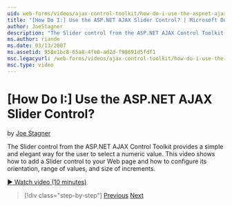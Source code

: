 ```yaml
---
uid: web-forms/videos/ajax-control-toolkit/how-do-i-use-the-aspnet-ajax-slider-control
title: "[How Do I:] Use the ASP.NET AJAX Slider Control? | Microsoft Docs"
author: JoeStagner
description: "The Slider control from the ASP.NET AJAX Control Toolkit provides a simple and elegant way for the user to select a numeric value. This video shows how to ad..."
ms.author: riande
ms.date: 03/13/2007
ms.assetid: 958e1bc8-65a8-4fe0-ad2d-f98691d5fdf1
msc.legacyurl: /web-forms/videos/ajax-control-toolkit/how-do-i-use-the-aspnet-ajax-slider-control
msc.type: video
---
```

[How Do I:] Use the ASP.NET AJAX Slider Control?
====================
by [Joe Stagner](https://github.com/JoeStagner)

The Slider control from the ASP.NET AJAX Control Toolkit provides a simple and elegant way for the user to select a numeric value. This video shows how to add a Slider control to your Web page and how to configure its orientation, range of values, and size of increments.

[&#9654; Watch video (10 minutes)](https://channel9.msdn.com/Blogs/ASP-NET-Site-Videos/how-do-i-use-the-aspnet-ajax-slider-control)

> [!div class="step-by-step"]
> [Previous](how-do-i-use-the-aspnet-ajax-confirmbutton-extender.md)
> [Next](how-do-i-use-the-aspnet-ajax-autocomplete-control.md)
